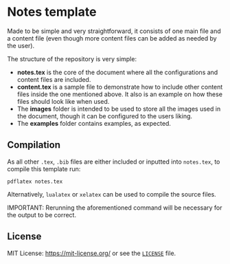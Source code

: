 # Notes template

Made to be simple and very straightforward, it consists of one main file and a content file (even though more content files can be added as needed by the user).

The structure of the repository is very simple:

- **notes.tex** is the core of the document where all the configurations and content files are included.
- **content.tex** is a sample file to demonstrate how to include other content files inside the one mentioned above. It also is an example on how these files should look like when used.
- The **images** folder is intended to be used to store all the images used in the document, though it can be configured to the users liking.
- The **examples** folder contains examples, as expected.

## Compilation

As all other `.tex`, `.bib` files are either included or inputted into `notes.tex`, to compile this template run:

```
pdflatex notes.tex
```

Alternatively, `lualatex` or `xelatex` can be used to compile the source files.

IMPORTANT: Rerunning the aforementioned command will be necessary for the output to be correct.

## License

MIT License: https://mit-license.org/ or see the 
[`LICENSE`](https://github.com/rnsavinelli/notes-template/blob/master/LICENSE) file.
